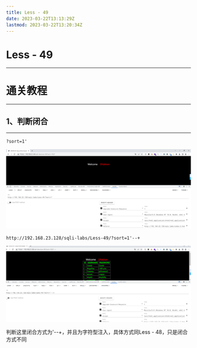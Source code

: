 ```yaml
---
title: Less - 49
date: 2023-03-22T13:13:29Z
lastmod: 2023-03-22T13:20:34Z
---
```


# Less - 49

---

# 通关教程

---

## 1、判断闭合

---

```http
?sort=1'
```

​![image](assets/image-20230322131811-ptsdyml.png)​

```http
http://192.168.23.128/sqli-labs/Less-49/?sort=1'--+
```

​![image](assets/image-20230322131836-gdp2lw3.png)​

判断这里闭合方式为'--+，并且为字符型注入，具体方式同Less - 48，只是闭合方式不同
